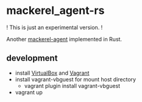 # mackerel_agent-rs

! This is just an experimental version. !

Another [mackerel-agent](https://github.com/mackerelio/mackerel-agent) implemented in Rust.

## development

- install [VirtualBox](https://www.virtualbox.org/) and [Vagrant](https://www.vagrantup.com/)
- install vagrant-vbguest for mount host directory
  - vagrant plugin install vagrant-vbguest
- vagrant up
